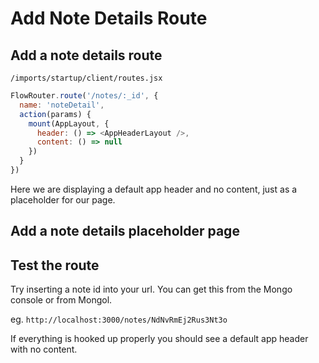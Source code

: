 # Add Note Details Route


## Add a note details route

``` /imports/startup/client/routes.jsx ```

```js
FlowRouter.route('/notes/:_id', {
  name: 'noteDetail',
  action(params) {
    mount(AppLayout, {
      header: () => <AppHeaderLayout />,
      content: () => null
    })
  }
})
```

Here we are displaying a default app header and no content, just as a placeholder for our page.

## Add a note details placeholder page


## Test the route

Try inserting a note id into your url. You can get this from the Mongo console or from Mongol.

eg. ``` http://localhost:3000/notes/NdNvRmEj2Rus3Nt3o ```  

If everything is hooked up properly you should see a default app header with no content.